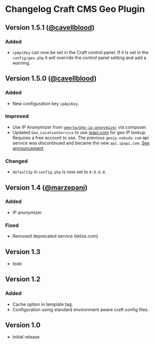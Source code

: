 # Changelog Craft CMS Geo Plugin

## Version 1.5.1 ([@cavellblood](https://github.com/cavellblood))
### Added
* `ipApiKey` can now be set in the Craft control panel. If it is set in the `config/geo.php` it will override the control panel setting and add a warning.

## Version 1.5.0 ([@cavellblood](https://github.com/cavellblood))
### Added
* New configuration key `ipApiKey`.

### Improved
* Use IP Anonymizer from [`geertw/php-ip-anonymizer`](https://github.com/geertw/php-ip-anonymizer) via composer.
* Updated `Geo_LocationService` to use [ipapi.com](https://ipapi.com) for geo IP lookup. Requires a free account to use. The previous `geoip.nekudo.com` api service was discontinued and became the new `api.ipapi.com`. [See announcement](https://github.com/nekudocom/shiny_geoip/blob/master/README.md#readme).

### Changed
* `defaultIp` in `config.php` is now set to `8.8.8.8`.

## Version 1.4 ([@marzepani](https://github.com/marzepani))
### Added
* IP anonymizer

### Fixed
* Removed deprecated service (telize.com)

## Version 1.3
* _todo_

## Version 1.2
### Added
* Cache option in template tag.
* Configuration using standard environment aware craft config files.

## Version 1.0
* Initial release